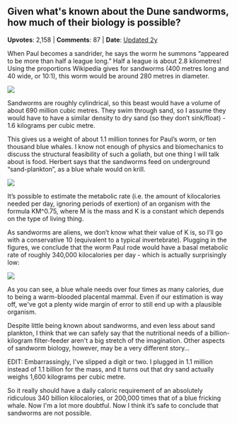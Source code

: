 ## Given what's known about the Dune sandworms, how much of their biology is possible?
    
**Upvotes**: 2,158 | **Comments**: 87 | **Date**: [Updated 2y](https://www.quora.com/Given-whats-known-about-the-Dune-sandworms-how-much-of-their-biology-is-possible/answer/Gary-Meaney)

When Paul becomes a sandrider, he says the worm he summons “appeared to be more than half a league long.” Half a league is about 2.8 kilometres! Using the proportions Wikipedia gives for sandworms (400 metres long and 40 wide, or 10:1), this worm would be around 280 metres in diameter.

![](https://qph.fs.quoracdn.net/main-qimg-483c3ad657d72906b18aa0dc6c21700e-lq)

Sandworms are roughly cylindrical, so this beast would have a volume of about 690 million cubic metres. They swim through sand, so I assume they would have to have a similar density to dry sand (so they don’t sink/float) - 1.6 kilograms per cubic metre.

This gives us a weight of about 1.1 million tonnes for Paul’s worm, or ten thousand blue whales. I know not enough of physics and biomechanics to discuss the structural feasibility of such a goliath, but one thing I will talk about is food. Herbert says that the sandworms feed on underground “sand-plankton”, as a blue whale would on krill.

![](https://qph.fs.quoracdn.net/main-qimg-84ae14e1abdbe73607422b5076725cc4-lq)

It’s possible to estimate the metabolic rate (i.e. the amount of kilocalories needed per day, ignoring periods of exertion) of an organism with the formula KM^0.75, where M is the mass and K is a constant which depends on the type of living thing.

As sandworms are aliens, we don’t know what their value of K is, so I’ll go with a conservative 10 (equivalent to a typical invertebrate). Plugging in the figures, we conclude that the worm Paul rode would have a basal metabolic rate of roughly 340,000 kilocalories per day \- which is actually surprisingly low:

![](https://qph.fs.quoracdn.net/main-qimg-3cdfdde104c39e4833837d50dfe76c5e)

As you can see, a blue whale needs over four times as many calories, due to being a warm-blooded placental mammal. Even if our estimation is way off, we've got a plenty wide margin of error to still end up with a plausible organism.

Despite little being known about sandworms, and even less about sand plankton, I think that we can safely say that the nutritional needs of a billion-kilogram filter-feeder aren't a big stretch of the imagination. Other aspects of sandworm biology, however, may be a very different story…

EDIT: Embarrassingly, I've slipped a digit or two. I plugged in 1.1 million instead of 1.1 billion for the mass, and it turns out that dry sand actually weighs 1,600 kilograms per cubic metre.

So it really should have a daily caloric requirement of an absolutely ridiculous 340 billion kilocalories, or 200,000 times that of a blue fricking whale. Now I'm a lot more doubtful. Now I think it’s safe to conclude that sandworms are not possible.

